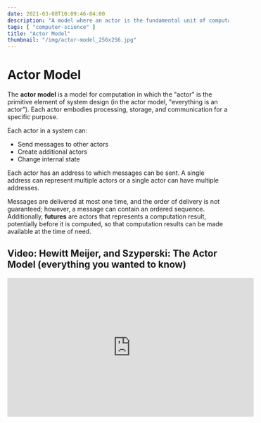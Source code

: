 ```yaml
---
date: 2021-03-08T10:09:46-04:00
description: "A model where an actor is the fundamental unit of computation including processing, storage, and communication"
tags: [ "computer-science" ]
title: "Actor Model"
thumbnail: "/img/actor-model_256x256.jpg"
---
```


# Actor Model

The **actor model** is a model for computation in which the "actor" is the primitive element of system design (in the actor model, "everything is an actor"). Each actor embodies processing, storage, and communication for a specific purpose.

Each actor in a system can:

* Send messages to other actors
* Create additional actors
* Change internal state

Each actor has an address to which messages can be sent. A single address can represent multiple actors or a single actor can have multiple addresses.

Messages are delivered at most one time, and the order of delivery is not guaranteed; however, a message can contain an ordered sequence. Additionally, **futures** are actors that represents a computation result, potentially before it is computed, so that computation results can be made available at the time of need.

## Video: Hewitt Meijer, and Szyperski: The Actor Model (everything you wanted to know)

<iframe width="560" height="315" src="https://www.youtube.com/embed/1zVdhDx7Tbs" frameborder="0" allow="accelerometer; autoplay; clipboard-write; encrypted-media; gyroscope; picture-in-picture" allowfullscreen></iframe>
